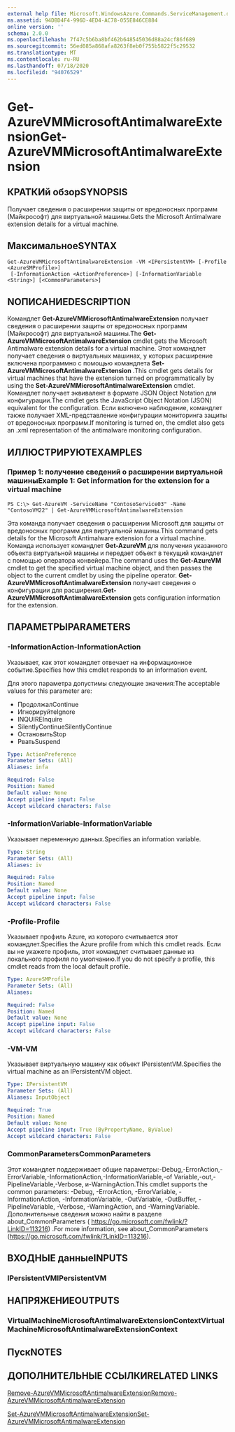 ```yaml
---
external help file: Microsoft.WindowsAzure.Commands.ServiceManagement.dll-Help.xml
ms.assetid: 94DBD4F4-996D-4ED4-AC78-055E846CE884
online version: ''
schema: 2.0.0
ms.openlocfilehash: 7f47c5b6ba8bf462b648545036d88a24cf86f689
ms.sourcegitcommit: 56ed085a868afa8263f8eb0f755b5822f5c29532
ms.translationtype: MT
ms.contentlocale: ru-RU
ms.lasthandoff: 07/18/2020
ms.locfileid: "94076529"
---
```

# <span data-ttu-id="4dbc1-101">Get-AzureVMMicrosoftAntimalwareExtension</span><span class="sxs-lookup"><span data-stu-id="4dbc1-101">Get-AzureVMMicrosoftAntimalwareExtension</span></span>

## <span data-ttu-id="4dbc1-102">КРАТКИй обзор</span><span class="sxs-lookup"><span data-stu-id="4dbc1-102">SYNOPSIS</span></span>
<span data-ttu-id="4dbc1-103">Получает сведения о расширении защиты от вредоносных программ (Майкрософт) для виртуальной машины.</span><span class="sxs-lookup"><span data-stu-id="4dbc1-103">Gets the Microsoft Antimalware extension details for a virtual machine.</span></span>

## <span data-ttu-id="4dbc1-104">Максимальное</span><span class="sxs-lookup"><span data-stu-id="4dbc1-104">SYNTAX</span></span>

```
Get-AzureVMMicrosoftAntimalwareExtension -VM <IPersistentVM> [-Profile <AzureSMProfile>]
 [-InformationAction <ActionPreference>] [-InformationVariable <String>] [<CommonParameters>]
```

## <span data-ttu-id="4dbc1-105">NОПИСАНИЕ</span><span class="sxs-lookup"><span data-stu-id="4dbc1-105">DESCRIPTION</span></span>
<span data-ttu-id="4dbc1-106">Командлет **Get-AzureVMMicrosoftAntimalwareExtension** получает сведения о расширении защиты от вредоносных программ (Майкрософт) для виртуальной машины.</span><span class="sxs-lookup"><span data-stu-id="4dbc1-106">The **Get-AzureVMMicrosoftAntimalwareExtension** cmdlet gets the Microsoft Antimalware extension details for a virtual machine.</span></span>
<span data-ttu-id="4dbc1-107">Этот командлет получает сведения о виртуальных машинах, у которых расширение включена программно с помощью командлета **Set-AzureVMMicrosoftAntimalwareExtension** .</span><span class="sxs-lookup"><span data-stu-id="4dbc1-107">This cmdlet gets details for virtual machines that have the extension turned on programmatically by using the **Set-AzureVMMicrosoftAntimalwareExtension** cmdlet.</span></span>
<span data-ttu-id="4dbc1-108">Командлет получает эквивалент в формате JSON Object Notation для конфигурации.</span><span class="sxs-lookup"><span data-stu-id="4dbc1-108">The cmdlet gets the JavaScript Object Notation (JSON) equivalent for the configuration.</span></span> <span data-ttu-id="4dbc1-109">Если включено наблюдение, командлет также получает XML-представление конфигурации мониторинга защиты от вредоносных программ.</span><span class="sxs-lookup"><span data-stu-id="4dbc1-109">If monitoring is turned on, the cmdlet also gets an .xml representation of the antimalware monitoring configuration.</span></span>

## <span data-ttu-id="4dbc1-110">ИЛЛЮСТРИРУЮТ</span><span class="sxs-lookup"><span data-stu-id="4dbc1-110">EXAMPLES</span></span>

### <span data-ttu-id="4dbc1-111">Пример 1: получение сведений о расширении виртуальной машины</span><span class="sxs-lookup"><span data-stu-id="4dbc1-111">Example 1: Get information for the extension for a virtual machine</span></span>
```
PS C:\> Get-AzureVM -ServiceName "ContosoService03" -Name "ContosoVM22" | Get-AzureVMMicrosoftAntimalwareExtension
```

<span data-ttu-id="4dbc1-112">Эта команда получает сведения о расширении Microsoft для защиты от вредоносных программ для виртуальной машины.</span><span class="sxs-lookup"><span data-stu-id="4dbc1-112">This command gets details for the Microsoft Antimalware extension for a virtual machine.</span></span>
<span data-ttu-id="4dbc1-113">Команда использует командлет **Get-AzureVM** для получения указанного объекта виртуальной машины и передает объект в текущий командлет с помощью оператора конвейера.</span><span class="sxs-lookup"><span data-stu-id="4dbc1-113">The command uses the **Get-AzureVM** cmdlet to get the specified virtual machine object, and then passes the object to the current cmdlet by using the pipeline operator.</span></span>
<span data-ttu-id="4dbc1-114">**Get-AzureVMMicrosoftAntimalwareExtension** получает сведения о конфигурации для расширения.</span><span class="sxs-lookup"><span data-stu-id="4dbc1-114">**Get-AzureVMMicrosoftAntimalwareExtension** gets configuration information for the extension.</span></span>

## <span data-ttu-id="4dbc1-115">ПАРАМЕТРЫ</span><span class="sxs-lookup"><span data-stu-id="4dbc1-115">PARAMETERS</span></span>

### <span data-ttu-id="4dbc1-116">-InformationAction</span><span class="sxs-lookup"><span data-stu-id="4dbc1-116">-InformationAction</span></span>
<span data-ttu-id="4dbc1-117">Указывает, как этот командлет отвечает на информационное событие.</span><span class="sxs-lookup"><span data-stu-id="4dbc1-117">Specifies how this cmdlet responds to an information event.</span></span>

<span data-ttu-id="4dbc1-118">Для этого параметра допустимы следующие значения:</span><span class="sxs-lookup"><span data-stu-id="4dbc1-118">The acceptable values for this parameter are:</span></span>

- <span data-ttu-id="4dbc1-119">Продолжал</span><span class="sxs-lookup"><span data-stu-id="4dbc1-119">Continue</span></span>
- <span data-ttu-id="4dbc1-120">Игнорируйте</span><span class="sxs-lookup"><span data-stu-id="4dbc1-120">Ignore</span></span>
- <span data-ttu-id="4dbc1-121">INQUIRE</span><span class="sxs-lookup"><span data-stu-id="4dbc1-121">Inquire</span></span>
- <span data-ttu-id="4dbc1-122">SilentlyContinue</span><span class="sxs-lookup"><span data-stu-id="4dbc1-122">SilentlyContinue</span></span>
- <span data-ttu-id="4dbc1-123">Остановить</span><span class="sxs-lookup"><span data-stu-id="4dbc1-123">Stop</span></span>
- <span data-ttu-id="4dbc1-124">Рвать</span><span class="sxs-lookup"><span data-stu-id="4dbc1-124">Suspend</span></span>

```yaml
Type: ActionPreference
Parameter Sets: (All)
Aliases: infa

Required: False
Position: Named
Default value: None
Accept pipeline input: False
Accept wildcard characters: False
```

### <span data-ttu-id="4dbc1-125">-InformationVariable</span><span class="sxs-lookup"><span data-stu-id="4dbc1-125">-InformationVariable</span></span>
<span data-ttu-id="4dbc1-126">Указывает переменную данных.</span><span class="sxs-lookup"><span data-stu-id="4dbc1-126">Specifies an information variable.</span></span>

```yaml
Type: String
Parameter Sets: (All)
Aliases: iv

Required: False
Position: Named
Default value: None
Accept pipeline input: False
Accept wildcard characters: False
```

### <span data-ttu-id="4dbc1-127">-Profile</span><span class="sxs-lookup"><span data-stu-id="4dbc1-127">-Profile</span></span>
<span data-ttu-id="4dbc1-128">Указывает профиль Azure, из которого считывается этот командлет.</span><span class="sxs-lookup"><span data-stu-id="4dbc1-128">Specifies the Azure profile from which this cmdlet reads.</span></span>
<span data-ttu-id="4dbc1-129">Если вы не укажете профиль, этот командлет считывает данные из локального профиля по умолчанию.</span><span class="sxs-lookup"><span data-stu-id="4dbc1-129">If you do not specify a profile, this cmdlet reads from the local default profile.</span></span>

```yaml
Type: AzureSMProfile
Parameter Sets: (All)
Aliases: 

Required: False
Position: Named
Default value: None
Accept pipeline input: False
Accept wildcard characters: False
```

### <span data-ttu-id="4dbc1-130">-VM</span><span class="sxs-lookup"><span data-stu-id="4dbc1-130">-VM</span></span>
<span data-ttu-id="4dbc1-131">Указывает виртуальную машину как объект IPersistentVM.</span><span class="sxs-lookup"><span data-stu-id="4dbc1-131">Specifies the virtual machine as an IPersistentVM object.</span></span>

```yaml
Type: IPersistentVM
Parameter Sets: (All)
Aliases: InputObject

Required: True
Position: Named
Default value: None
Accept pipeline input: True (ByPropertyName, ByValue)
Accept wildcard characters: False
```

### <span data-ttu-id="4dbc1-132">CommonParameters</span><span class="sxs-lookup"><span data-stu-id="4dbc1-132">CommonParameters</span></span>
<span data-ttu-id="4dbc1-133">Этот командлет поддерживает общие параметры:-Debug,-ErrorAction,-ErrorVariable,-InformationAction,-InformationVariable,-of Variable,-out,-PipelineVariable,-Verbose, и-WarningAction.</span><span class="sxs-lookup"><span data-stu-id="4dbc1-133">This cmdlet supports the common parameters: -Debug, -ErrorAction, -ErrorVariable, -InformationAction, -InformationVariable, -OutVariable, -OutBuffer, -PipelineVariable, -Verbose, -WarningAction, and -WarningVariable.</span></span> <span data-ttu-id="4dbc1-134">Дополнительные сведения можно найти в разделе about_CommonParameters ( https://go.microsoft.com/fwlink/?LinkID=113216) .</span><span class="sxs-lookup"><span data-stu-id="4dbc1-134">For more information, see about_CommonParameters (https://go.microsoft.com/fwlink/?LinkID=113216).</span></span>

## <span data-ttu-id="4dbc1-135">ВХОДНЫЕ данные</span><span class="sxs-lookup"><span data-stu-id="4dbc1-135">INPUTS</span></span>

### <span data-ttu-id="4dbc1-136">IPersistentVM</span><span class="sxs-lookup"><span data-stu-id="4dbc1-136">IPersistentVM</span></span>

## <span data-ttu-id="4dbc1-137">НАПРЯЖЕНИЕ</span><span class="sxs-lookup"><span data-stu-id="4dbc1-137">OUTPUTS</span></span>

### <span data-ttu-id="4dbc1-138">VirtualMachineMicrosoftAntimalwareExtensionContext</span><span class="sxs-lookup"><span data-stu-id="4dbc1-138">VirtualMachineMicrosoftAntimalwareExtensionContext</span></span>

## <span data-ttu-id="4dbc1-139">Пуск</span><span class="sxs-lookup"><span data-stu-id="4dbc1-139">NOTES</span></span>

## <span data-ttu-id="4dbc1-140">ДОПОЛНИТЕЛЬНЫЕ ССЫЛКИ</span><span class="sxs-lookup"><span data-stu-id="4dbc1-140">RELATED LINKS</span></span>

[<span data-ttu-id="4dbc1-141">Remove-AzureVMMicrosoftAntimalwareExtension</span><span class="sxs-lookup"><span data-stu-id="4dbc1-141">Remove-AzureVMMicrosoftAntimalwareExtension</span></span>](./Remove-AzureVMMicrosoftAntimalwareExtension.md)

[<span data-ttu-id="4dbc1-142">Set-AzureVMMicrosoftAntimalwareExtension</span><span class="sxs-lookup"><span data-stu-id="4dbc1-142">Set-AzureVMMicrosoftAntimalwareExtension</span></span>](./Set-AzureVMMicrosoftAntimalwareExtension.md)


